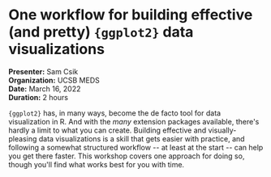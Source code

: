 # One workflow for building effective (and pretty) `{ggplot2}` data visualizations

**Presenter:** Sam Csik  
**Organization:** UCSB MEDS  
**Date:** March 16, 2022  
**Duration:** 2 hours 

`{ggplot2}` has, in many ways, become the de facto tool for data visualization in R. And with the *many* extension packages available, there's hardly a limit to what you can create. Building effective and visually-pleasing data visualizations is a skill that gets easier with practice, and following a somewhat structured workflow -- at least at the start -- can help you get there faster. This workshop covers one approach for doing so, though you'll find what works best for you with time.
